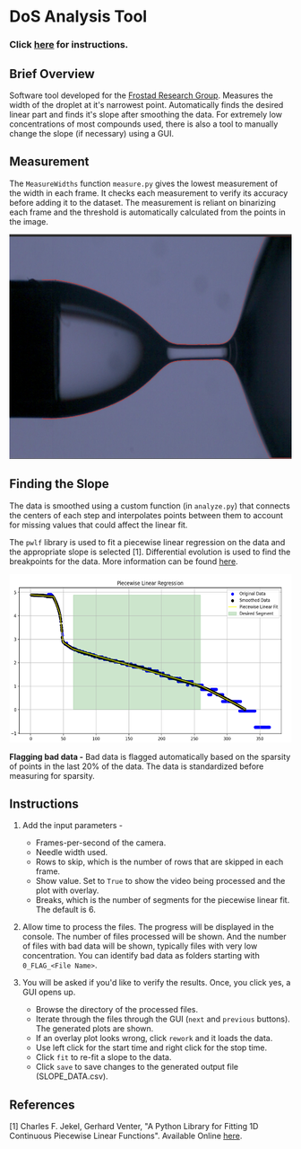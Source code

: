 # DoS Analysis Tool

### Click [here](#instructions) for instructions.

## Brief Overview

Software tool developed for the [Frostad Research Group](https://food.chbe.ubc.ca/). Measures the width of the droplet at it's narrowest point. Automatically finds the desired linear part and finds it's slope after smoothing the data. For extremely low concentrations of most compounds used, there is also a tool to manually change the slope (if necessary) using a GUI.

## Measurement
The `MeasureWidths` function `measure.py` gives the lowest measurement of the width in each frame. It checks each measurement to verify its accuracy before adding it to the dataset. The measurement is reliant on binarizing each frame and the threshold is automatically calculated from the points in the image.

<img src="images/all_cols.png" alt="Alt text" title="Optional title" width="600" height="400">


## Finding the Slope
The data is smoothed using a custom function (in `analyze.py`) that connects the centers of each step and interpolates points between them to account for missing values that could affect the linear fit. 

The `pwlf` library is used to fit a piecewise linear regression on the data and the appropriate slope is selected [1]. Differential evolution is used to find the breakpoints for the data. More information can be found [here](https://jekel.me/piecewise_linear_fit_py/how_it_works.html).

<img src="images/OverlayPlot.png" alt="Alt text" title="Optional title" width="600" height="300">

**Flagging bad data -** Bad data is flagged automatically based on the sparsity of points in the last 20% of the data. The data is standardized before measuring for sparsity.

## Instructions 

1. Add the input parameters - 
   - Frames-per-second of the camera.
   - Needle width used.
   - Rows to skip, which is the number of rows that are skipped in each frame.
   - Show value. Set to `True` to show the video being processed and the plot with overlay.
   - Breaks, which is the number of segments for the piecewise linear fit. The default is 6.

2. Allow time to process the files. The progress will be displayed in the console. The number of files processed will be shown. And the number of files with bad data will be shown, typically files with very low concentration. You can identify bad data as folders starting with `0_FLAG_<File Name>`. 

5. You will be asked if you'd like to verify the results. Once, you click yes, a GUI opens up.
   - Browse the directory of the processed files.
   - Iterate through the files through the GUI (`next` and `previous` buttons). The generated plots are shown.
   - If an overlay plot looks wrong, click `rework` and it loads the data.
   - Use left click for the start time and right click for the stop time.
   - Click `fit` to re-fit a slope to the data.
   - Click `save` to save changes to the generated output file (SLOPE_DATA.csv).

## References
[1]
Charles F. Jekel, Gerhard Venter, "A Python Library for Fitting 1D Continuous Piecewise Linear Functions". Available Online [here](https://jekel.me/piecewise_linear_fit_py/how_it_works.html).
